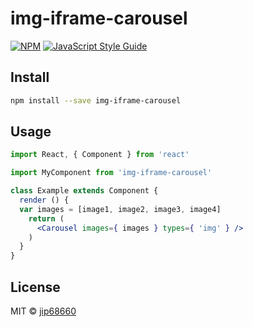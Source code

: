 # img-iframe-carousel

> 

[![NPM](https://img.shields.io/npm/v/img-iframe-carousel.svg)](https://www.npmjs.com/package/img-iframe-carousel) [![JavaScript Style Guide](https://img.shields.io/badge/code_style-standard-brightgreen.svg)](https://standardjs.com)

## Install

```bash
npm install --save img-iframe-carousel
```

## Usage

```jsx
import React, { Component } from 'react'

import MyComponent from 'img-iframe-carousel'

class Example extends Component {
  render () {
  var images = [image1, image2, image3, image4]
    return (
      <Carousel images={ images } types={ 'img' } />
    )
  }
}
```

## License

MIT © [jip68660](https://github.com/jip68660)
